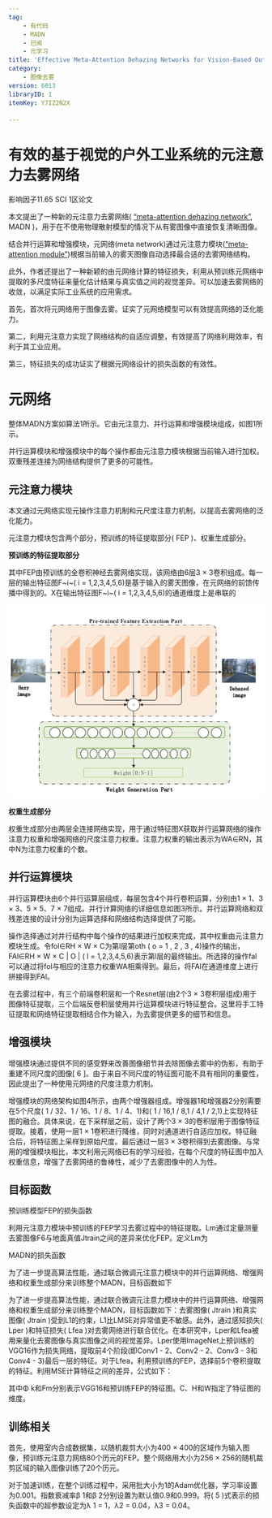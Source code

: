 ```yaml
---
tag:
    - 有代码
    - MADN
    - 已阅
    - 元学习
title: 'Effective Meta-Attention Dehazing Networks for Vision-Based Outdoor Industrial Systems'
category:
    - 图像去雾
version: 6013
libraryID: 1
itemKey: Y7IZ2N2X

---
```

# 有效的基于视觉的户外工业系统的元注意力去雾网络

影响因子11.65 SCI 1区论文

本文提出了一种新的元注意力去雾网络( <span class="highlight" data-annotation="%7B%22attachmentURI%22%3A%22http%3A%2F%2Fzotero.org%2Fusers%2F10046823%2Fitems%2F4B7ZQZWT%22%2C%22pageLabel%22%3A%221%22%2C%22position%22%3A%7B%22pageIndex%22%3A0%2C%22rects%22%3A%5B%5B103.132%2C557.927%2C243.288%2C566.221%5D%5D%7D%2C%22citationItem%22%3A%7B%22uris%22%3A%5B%22http%3A%2F%2Fzotero.org%2Fusers%2F10046823%2Fitems%2F9RLSHJFB%22%5D%2C%22locator%22%3A%221%22%7D%7D" ztype="zhighlight"><a href="zotero://open-pdf/library/items/4B7ZQZWT?page=1">“meta-attention dehazing network”</a></span>, MADN )，用于在不使用物理散射模型的情况下从有雾图像中直接恢复清晰图像。

结合并行运算和增强模块，元网络(meta network)通过元注意力模块(<span class="highlight" data-annotation="%7B%22attachmentURI%22%3A%22http%3A%2F%2Fzotero.org%2Fusers%2F10046823%2Fitems%2F4B7ZQZWT%22%2C%22pageLabel%22%3A%221%22%2C%22position%22%3A%7B%22pageIndex%22%3A0%2C%22rects%22%3A%5B%5B94.115%2C498.146%2C192.794%2C506.44%5D%5D%7D%2C%22citationItem%22%3A%7B%22uris%22%3A%5B%22http%3A%2F%2Fzotero.org%2Fusers%2F10046823%2Fitems%2F9RLSHJFB%22%5D%2C%22locator%22%3A%221%22%7D%7D" ztype="zhighlight"><a href="zotero://open-pdf/library/items/4B7ZQZWT?page=1">“meta-attention module”</a></span>)根据当前输入的雾天图像自动选择最合适的去雾网络结构。

此外，作者还提出了一种新颖的由元网络计算的特征损失，利用从预训练元网络中提取的多尺度特征来量化估计结果与真实值之间的视觉差异。可以加速去雾网络的收敛，以满足实际工业系统的应用需求。

首先，首次将元网络用于图像去雾。证实了元网络模型可以有效提高网络的泛化能力。

第二，利用元注意力实现了网络结构的自适应调整，有效提高了网络利用效率，有利于其工业应用。

第三，特征损失的成功证实了根据元网络设计的损失函数的有效性。

# 元网络

整体MADN方案如算法1所示。它由元注意力、并行运算和增强模块组成，如图1所示。

并行运算模块和增强模块中的每个操作都由元注意力模块根据当前输入进行加权。双重残差连接为网络结构提供了更多的可能性。

## 元注意力模块

本文通过元网络实现元操作注意力机制和元尺度注意力机制，以提高去雾网络的泛化能力。

元注意力模块包含两个部分，预训练的特征提取部分( FEP )、权重生成部分。

**预训练的特征提取部分**

其中FEP由预训练的全卷积神经去雾网络实现，该网络由6层3 × 3卷积组成。每一层的输出特征图F\~i\~( i = 1,2,3,4,5,6)是基于输入的雾天图像，在元网络的前馈传播中得到的。X在输出特征图F\~i\~( i = 1,2,3,4,5,6)的通道维度上是串联的

![\<img alt="" data-attachment-key="LEFDDWMN" src="attachments/LEFDDWMN.png" ztype="zimage">](attachments/LEFDDWMN.png)

**权重生成部分**

权重生成部分由两层全连接网络实现，用于通过特征图X获取并行运算网络的操作注意力权重和增强网络的尺度注意力权重。注意力权重的输出表示为WA∈RN，其中N为注意力权重的个数。

## 并行运算模块

并行运算模块由6个并行运算层组成，每层包含4个并行卷积运算，分别由1 × 1、3 × 3、5 × 5、7 × 7组成。并行计算网络的详细信息如图3所示。并行运算网络和双残差连接的设计分别为运算选择和网络结构选择提供了可能。

操作选择通过对并行结构中每个操作的结果进行加权来完成，其中权重由元注意力模块生成。令fol∈RH × W × C为第l层第oth ( o = 1 , 2 , 3 , 4)操作的输出，FAl∈RH × W × C | O | ( l = 1,2,3,4,5,6)表示第l层的最终输出。所选择的操作fal可以通过将fol与相应的注意力权重WA相乘得到。最后，将FAl在通道维度上进行拼接得到FAl。

在去雾过程中，有三个前端卷积层和一个Resnet层(由2个3 × 3卷积层组成)用于图像特征提取，三个后端反卷积层使用并行运算模块进行特征整合。这里将手工特征提取和网络特征提取相结合作为输入，为去雾提供更多的细节和信息。

## 增强模块

增强模块通过提供不同的感受野来改善图像细节并去除图像去雾中的伪影，有助于重建不同尺度的图像\[ 6 ]。由于来自不同尺度的特征图可能不具有相同的重要性，因此提出了一种使用元网络的尺度注意力机制。

增强模块的网络架构如图4所示，由两个增强器组成。增强器1和增强器2分别需要在5个尺度( 1 / 32、1 / 16、1 / 8、1 / 4、1)和( 1 / 16,1 / 8,1 / 4,1 / 2,1)上实现特征图的融合。具体来说，在下采样层之前，设计了两个3 × 3的卷积层用于图像特征提取。接着，使用一层1 × 1卷积进行降维，同时对通道进行自适应加权。特征融合后，将特征图上采样到原始尺度。最后通过一层3 × 3卷积得到去雾图像。与常用的增强模块相比，本文利用元网络已有的学习经验，在每个尺度的特征图中加入权重信息，增强了去雾网络的鲁棒性，减少了去雾图像中的人为性。

## 目标函数

预训练模型FEP的损失函数

利用元注意力模块中预训练的FEP学习去雾过程中的特征提取。Lm通过定量测量去雾图像F6与地面真值Jtrain之间的差异来优化FEP。定义Lm为

MADN的损失函数

为了进一步提高算法性能，通过联合微调元注意力模块中的并行运算网络、增强网络和权重生成部分来训练整个MADN，目标函数如下

为了进一步提高算法性能，通过联合微调元注意力模块中的并行运算网络、增强网络和权重生成部分来训练整个MADN，目标函数如下：去雾图像( Jtrain )和真实图像( Jtrain )受到L1的约束，L1比LMSE对异常值更不敏感。此外，通过感知损失( Lper )和特征损失( Lfea )对去雾网络进行联合优化。在本研究中，Lper和Lfea被用来量化去雾图像与真实图像之间的视觉差异。Lper使用ImageNet上预训练的VGG16作为损失网络，提取前4个阶段(即Conv1 - 2、Conv2 - 2、Conv3 - 3和Conv4 - 3)最后一层的特征。对于Lfea，利用预训练的FEP，选择前5个卷积提取的特征。利用MSE计算特征之间的差异，公式如下：

其中Φ k和Fm分别表示VGG16和预训练FEP的特征图。C、H和W指定了特征图的维度。

## 训练相关

首先，使用室内合成数据集，以随机裁剪大小为400 × 400的区域作为输入图像，预训练元注意力网络80个历元的FEP。整个网络用大小为256 × 256的随机裁剪区域的输入图像训练了20个历元。

对于加速训练，在整个训练过程中，采用批大小为1的Adam优化器，学习率设置为0.001。指数衰减率β 1和β 2分别设置为默认值0.9和0.999。将( 5 )式表示的损失函数中的超参数设定为λ 1 = 1，λ2 = 0.04，λ3 = 0.04。
